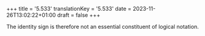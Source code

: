 +++
title = '5.533'
translationKey = '5.533'
date = 2023-11-26T13:02:22+01:00
draft = false
+++

The identity sign is therefore not an essential constituent of logical notation.
